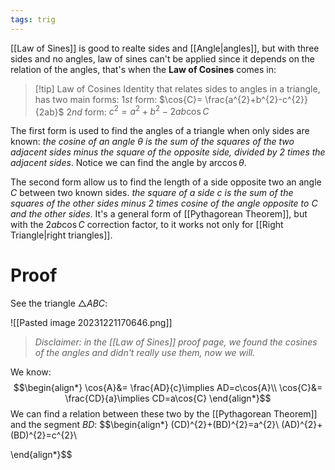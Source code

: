 ```yaml
---
tags: trig
---
```

[[Law of Sines]] is good to realte sides and [[Angle|angles]], but with three sides and no angles, law of sines can't be applied since it depends on the relation of the angles, that's when the **Law of Cosines** comes in:

>[!tip] Law of Cosines
>Identity that relates sides to angles in a triangle, has two main forms:
>$1$*st* form: $\cos{C}= \frac{a^{2}+b^{2}-c^{2}}{2ab}$ 
>$2$*nd* form: $c^{2} = a^{2}+b^{2}-2ab\cos{C}$

The first form is used to find the angles of a triangle when only sides are known: *the cosine of an angle $\theta$ is the sum of the squares of the two adjacent sides minus the square of the opposite side, divided by $2$ times the adjacent sides*. Notice we can find the angle by $\arccos{\theta}$.

The second form allow us to find the length of a side opposite two an angle $C$ between two known sides. *the square of a side $c$ is the sum of the squares of the other sides minus 2 times cosine of the angle opposite to $C$ and the other sides*.
It's a general form of [[Pythagorean Theorem]], but with the $2ab\cos{C}$ correction factor, to it works not only for [[Right Triangle|right triangles]].
# Proof
See the triangle $\triangle{ABC}$: 

![[Pasted image 20231221170646.png]]

> *Disclaimer: in the [[Law of Sines]] proof page, we found the cosines of the angles and didn't really use them, now we will.*

We know:
$$\begin{align*}
\cos{A}&= \frac{AD}{c}\implies AD=c\cos{A}\\
\cos{C}&= \frac{CD}{a}\implies CD=a\cos{C}
\end{align*}$$
We can find a relation between these two by the [[Pythagorean Theorem]] and the segment $BD$:
$$\begin{align*}
(CD)^{2}+(BD)^{2}=a^{2}\\
(AD)^{2}+(BD)^{2}=c^{2}\\

\end{align*}$$

